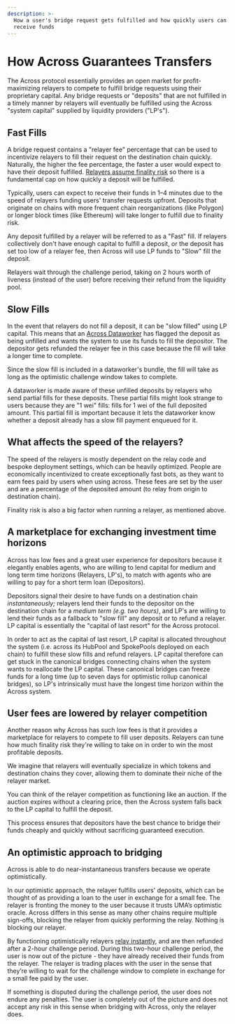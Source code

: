 ```yaml
---
description: >-
  How a user's bridge request gets fulfilled and how quickly users can expect to
  receive funds
---
```


# How Across Guarantees Transfers

The Across protocol essentially provides an open market for profit-maximizing relayers to compete to fulfill bridge requests using their proprietary capital. Any bridge requests or "deposits" that are not fulfilled in a timely manner by relayers will eventually be fulfilled using the Across "system capital" supplied by liquidity providers ("LP's").

## Fast Fills

A bridge request contains a "relayer fee" percentage that can be used to incentivize relayers to fill their request on the destination chain quickly. Naturally, the higher the fee percentage, the faster a user would expect to have their deposit fulfilled. [Relayers assume finality risk](user-roles.md#relayer) so there is a fundamental cap on how quickly a deposit will be fulfilled.&#x20;

Typically, users can expect to receive their funds in 1–4 minutes due to the speed of relayers funding users' transfer requests upfront. Deposits that originate on chains with more frequent chain reorganizations (like Polygon) or longer block times (like Ethereum) will take longer to fulfill due to finality risk.&#x20;

Any deposit fulfilled by a relayer will be referred to as a "Fast" fill. If relayers collectively don't have enough capital to fulfill a deposit, or the deposit has set too low of a relayer fee, then Across will use LP funds to "Slow" fill the deposit.

Relayers wait through the challenge period, taking on 2 hours worth of liveness (instead of the user) before receiving their refund from the liquidity pool.

## Slow Fills

In the event that relayers do not fill a deposit, it can be "slow filled" using LP capital. This means that an [Across Dataworker](user-roles.md) has flagged the deposit as being unfilled and wants the system to use its funds to fill the depositor. The depositor gets refunded the relayer fee in this case because the fill will take a longer time to complete.

Since the slow fill is included in a dataworker's bundle, the fill will take as long as the optimistic challenge window takes to complete.

A dataworker is made aware of these unfilled deposits by relayers who send partial fills for these deposits. These partial fills might look strange to users because they are "1 wei" fills: fills for 1 wei of the full deposited amount. This partial fill is important because it lets the dataworker know whether a deposit already has a slow fill payment enqueued for it.

## What affects the speed of the relayers?&#x20;

The speed of the relayers is mostly dependent on the relay code and bespoke deployment settings, which can be heavily optimized. People are economically incentivized to create exceptionally fast bots, as they want to earn fees paid by users when using across. These fees are set by the user and are a percentage of the deposited amount (to relay from origin to destination chain).

Finality risk is also a big factor when running a relayer, as mentioned above.

## A marketplace for exchanging investment time horizons

Across has low fees and a great user experience for depositors because it elegantly enables agents, who are willing to lend capital for medium and long term time horizons (Relayers, LP's), to match with agents who are willing to pay for a short term loan (Depositors).&#x20;

Depositors signal their desire to have funds on a destination chain _instantaneously;_ relayers lend their funds to the depositor on the destination chain for a _medium term (e.g. two hours)_, and LP's are willing to lend their funds as a fallback to "slow fill" any deposit or to refund a relayer. LP capital is essentially the "capital of last resort" for the Across protocol.

In order to act as the capital of last resort, LP capital is allocated throughout the system (i.e. across its HubPool and SpokePools deployed on each chain) to fulfill these slow fills and refund relayers. LP capital therefore can get stuck in the canonical bridges connecting chains when the system wants to reallocate the LP capital. These canonical bridges can freeze funds for a long time (up to seven days for optimistic rollup canonical bridges), so LP's intrinsically must have the longest time horizon within the Across system.

## User fees are lowered by relayer competition

Another reason why Across has such low fees is that it provides a marketplace for relayers to compete to fill user deposits. Relayers can tune how much finality risk they're willing to take on in order to win the most profitable deposits.&#x20;

We imagine that relayers will eventually specialize in which tokens and destination chains they cover, allowing them to dominate their niche of the relayer market.

You can think of the relayer competition as functioning like an auction. If the auction expires without a clearing price, then the Across system falls back to the LP capital to fulfill the deposit.

This process ensures that depositors have the best chance to bridge their funds cheaply and quickly without sacrificing guaranteed execution.

## An optimistic approach to bridging

Across is able to do near-instantaneous transfers because we operate optimistically.&#x20;

In our optimistic approach, the relayer fulfills users' deposits, which can be thought of as providing a loan to the user in exchange for a small fee. The relayer is fronting the money to the user because it trusts UMA’s optimistic oracle. Across differs in this sense as many other chains require multiple sign-offs, blocking the relayer from quickly performing the relay. Nothing is blocking our relayer.

By functioning optimistically relayers [relay instantly](http://across.to/), and are then refunded after a 2-hour challenge period. During this two-hour challenge period, the user is now out of the picture - they have already received their funds from the relayer. The relayer is trading places with the user in the sense that they’re willing to wait for the challenge window to complete in exchange for a small fee paid by the user.&#x20;

If something is disputed during the challenge period, the user does not endure any penalties. The user is completely out of the picture and does not accept any risk in this sense when bridging with Across, only the relayer does.

##
